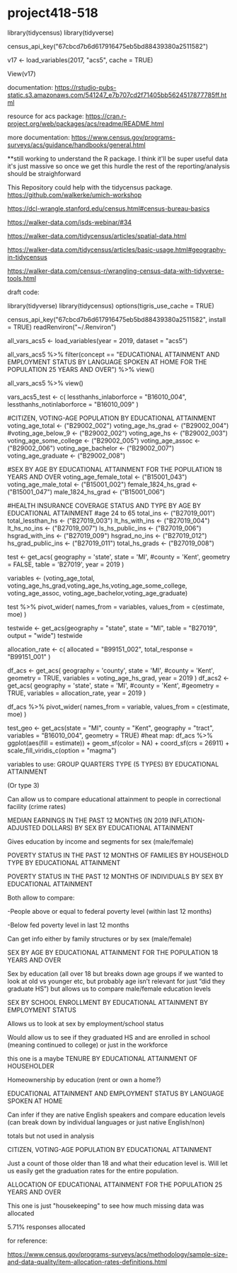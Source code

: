 # project418-518
library(tidycensus)
library(tidyverse)

census_api_key("67cbcd7b6d617916475eb5bd88439380a2511582")


v17 <- load_variables(2017, "acs5", cache = TRUE)

View(v17)


documentation:
https://rstudio-pubs-static.s3.amazonaws.com/541247_e7b707cd2f71405bb5624517877785ff.html

resource for acs package:
https://cran.r-project.org/web/packages/acs/readme/README.html

more documentation:
https://www.census.gov/programs-surveys/acs/guidance/handbooks/general.html

**still working to understand the R package. I think it'll be super useful data it's just massive so once we get this hurdle the rest of the reporting/analysis should be straighforward



This Repository could help with the tidycensus package. https://github.com/walkerke/umich-workshop

https://dcl-wrangle.stanford.edu/census.html#census-bureau-basics

https://walker-data.com/isds-webinar/#34

https://walker-data.com/tidycensus/articles/spatial-data.html

https://walker-data.com/tidycensus/articles/basic-usage.html#geography-in-tidycensus

https://walker-data.com/census-r/wrangling-census-data-with-tidyverse-tools.html

draft code:

library(tidyverse)
library(tidycensus)
options(tigris_use_cache = TRUE)

census_api_key("67cbcd7b6d617916475eb5bd88439380a2511582", install = TRUE)
readRenviron("~/.Renviron")

all_vars_acs5 <- 
    load_variables(year = 2019, dataset = "acs5")

all_vars_acs5 %>% 
  filter(concept == "EDUCATIONAL ATTAINMENT AND EMPLOYMENT STATUS BY LANGUAGE SPOKEN AT HOME FOR THE POPULATION 25 YEARS AND OVER") %>%
  view()

all_vars_acs5 %>% 
  view()

vars_acs5_test <-
  c(
    lessthanhs_inlaborforce = "B16010_004",
    lessthanhs_notinlaborforce = "B16010_009"
  )

#CITIZEN, VOTING-AGE POPULATION BY EDUCATIONAL ATTAINMENT
voting_age_total <- ("B29002_002")
voting_age_hs_grad <- ("B29002_004")
#voting_age_below_9 <- ("B29002_002")
voting_age_hs <- ("B29002_003")
voting_age_some_college <- ("B29002_005")
voting_age_assoc <- ("B29002_006")
voting_age_bachelor <- ("B29002_007")
voting_age_graduate <- ("B29002_008")

#SEX BY AGE BY EDUCATIONAL ATTAINMENT FOR THE POPULATION 18 YEARS AND OVER
voting_age_female_total <- ("B15001_043")
voting_age_male_total <- ("B15001_002")
female_1824_hs_grad <- ("B15001_047")
male_1824_hs_grad <- ("B15001_006")

#HEALTH INSURANCE COVERAGE STATUS AND TYPE BY AGE BY EDUCATIONAL ATTAINMENT 
#age 24 to 65
total_ins <- ("B27019_001")
total_lessthan_hs <- ("B27019_003")
lt_hs_with_ins <- ("B27019_004")
lt_hs_no_ins <- ("B27019_007")
ls_hs_public_ins <- ("B27019_006")
hsgrad_with_ins <- ("B27019_009")
hsgrad_no_ins <- ("B27019_012")
hs_grad_public_ins <- ("B27019_011")
total_hs_grads <- ("B27019_008")

test <-
  get_acs(
    geography = 'state',
    state = 'MI',
    #county = 'Kent',
    geometry = FALSE,
    table = 'B27019',
    year = 2019
  )

variables <- (voting_age_total, voting_age_hs_grad,voting_age_hs,voting_age_some_college, voting_age_assoc, 
              voting_age_bachelor,voting_age_graduate)

test %>% 
  pivot_wider(
    names_from = variables, 
    values_from = c(estimate, moe)
  )

testwide <- get_acs(geography = "state", state = "MI", table = "B27019", 
                    output = "wide")
testwide



allocation_rate <-
  c(
  allocated = "B99151_002",
  total_response = "B99151_001"
)

df_acs <-
  get_acs(
    geography = 'county',
    state = 'MI',
    #county = 'Kent',
    geometry = TRUE,
    variables = voting_age_hs_grad, 
    year = 2019
  )
df_acs2 <-
  get_acs(
    geography = 'state',
    state = 'MI',
    #county = 'Kent',
    #geometry = TRUE,
    variables = allocation_rate, 
    year = 2019
  )

df_acs %>% 
  pivot_wider(
    names_from = variable, 
    values_from = c(estimate, moe)
  )


test_geo <- get_acs(state = "MI", county = "Kent", geography = "tract", 
                  variables = "B16010_004", geometry = TRUE)
#heat map:
df_acs %>%
  ggplot(aes(fill = estimate)) + 
  geom_sf(color = NA) + 
  coord_sf(crs = 26911) + 
  scale_fill_viridis_c(option = "magma")
  
  
  




variables to use:
GROUP QUARTERS TYPE (5 TYPES) BY EDUCATIONAL ATTAINMENT

(Or type 3)

Can allow us to compare educational attainment to people in correctional facility (crime rates)




MEDIAN EARNINGS IN THE PAST 12 MONTHS (IN 2019 INFLATION-ADJUSTED DOLLARS) BY SEX BY EDUCATIONAL ATTAINMENT

Gives education by income and segments for sex (male/female)




POVERTY STATUS IN THE PAST 12 MONTHS OF FAMILIES BY HOUSEHOLD TYPE BY EDUCATIONAL ATTAINMENT



POVERTY STATUS IN THE PAST 12 MONTHS OF INDIVIDUALS BY SEX BY EDUCATIONAL ATTAINMENT



Both allow to compare:

-People above or equal to federal poverty level (within last 12 months)

-Below fed poverty level in last 12 months

Can get info either by family structures or by sex (male/female)





SEX BY AGE BY EDUCATIONAL ATTAINMENT FOR THE POPULATION 18 YEARS AND OVER

Sex by education (all over 18 but breaks down age groups if we wanted to look at old vs younger etc, but probably age isn’t relevant for just “did they graduate HS”) but allows us to compare male/female education levels





SEX BY SCHOOL ENROLLMENT BY EDUCATIONAL ATTAINMENT BY EMPLOYMENT STATUS 

Allows us to look at sex by employment/school status

Would allow us to see if they graduated HS and are enrolled in school (meaning continued to college) or just in the workforce


this one is a maybe
TENURE BY EDUCATIONAL ATTAINMENT OF HOUSEHOLDER

Homeownership by education (rent or own a home?)


EDUCATIONAL ATTAINMENT AND EMPLOYMENT STATUS BY LANGUAGE SPOKEN AT HOME

Can infer if they are native English speakers and compare education levels (can break down by individual languages or just native English/non)




totals but not used in analysis

CITIZEN, VOTING-AGE POPULATION BY EDUCATIONAL ATTAINMENT

Just a count of those older than 18 and what their education level is. Will let us easily get the graduation rates for the entire population.


ALLOCATION OF EDUCATIONAL ATTAINMENT FOR THE POPULATION 25 YEARS AND OVER

This one is just "housekeeping" to see how much missing data was allocated

5.71% responses allocated

for reference:

https://www.census.gov/programs-surveys/acs/methodology/sample-size-and-data-quality/item-allocation-rates-definitions.html
  
